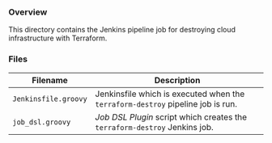 ### Overview

This directory contains the Jenkins pipeline job for destroying cloud infrastructure with Terraform.

### Files

| Filename                    | Description                                                                                      |
|-----------------------------|--------------------------------------------------------------------------------------------------|
| `Jenkinsfile.groovy`        | Jenkinsfile which is executed when the `terraform-destroy` pipeline job is run.                  |
| `job_dsl.groovy`            | *Job DSL Plugin* script which creates the `terraform-destroy` Jenkins job.                       |